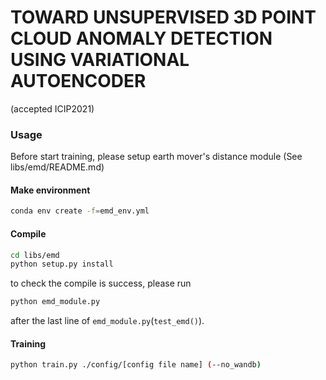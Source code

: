 # TOWARD UNSUPERVISED 3D POINT CLOUD ANOMALY DETECTION USING VARIATIONAL AUTOENCODER
(accepted ICIP2021)

### Usage
Before start training, please setup earth mover's distance module (See libs/emd/README.md)

#### Make environment
```.sh
conda env create -f=emd_env.yml
```

#### Compile
```.sh
cd libs/emd
python setup.py install
```
to check the compile is success, please run
```.sh
python emd_module.py
```
after the last line of `emd_module.py`(`test_emd()`).


#### Training
```.sh
python train.py ./config/[config file name] (--no_wandb)
```



